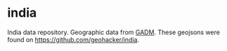 india
=====

India data repository. Geographic data from [GADM](http://gadm.org).
These geojsons were found on https://github.com/geohacker/india. 
